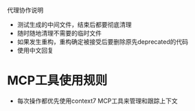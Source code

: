 代理协作说明

- 测试生成的中间文件，结束后都要彻底清理
- 随时随地清理不需要的临时文件
- 如果发生重构，重构确定被接受后要删除原先deprecated的代码
- 使用中文回复

# MCP工具使用规则
- 每次操作都优先使用context7 MCP工具来管理和跟踪上下文
